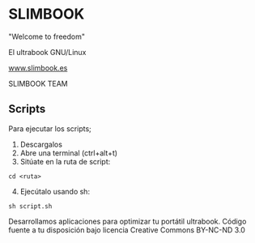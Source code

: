 # SLIMBOOK
"Welcome to freedom"

El ultrabook GNU/Linux

www.slimbook.es

SLIMBOOK TEAM

Scripts
--
Para ejecutar los scripts;
1. Descargalos
2. Abre una terminal (ctrl+alt+t)
3. Sitúate en la ruta de script:
  ```
  cd <ruta>
  ```
4. Ejecútalo usando sh:
  ```
  sh script.sh
  ```

Desarrollamos aplicaciones para optimizar tu portátil ultrabook.
Código fuente a tu disposición bajo licencia Creative Commons BY-NC-ND 3.0
